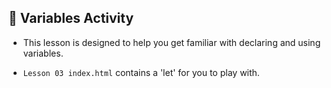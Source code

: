 ## 📌 Variables Activity

-   This lesson is designed to help you get familiar with declaring and using variables. 

-   `Lesson 03 index.html` contains a 'let' for you to play with. 


